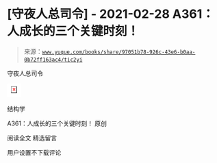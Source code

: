 # [守夜人总司令] - 2021-02-28 A361：人成长的三个关键时刻！

> 来源：[`www.yuque.com/books/share/97051b78-926c-43e6-b0aa-0b72ff163ac4/tic2yi`](https://www.yuque.com/books/share/97051b78-926c-43e6-b0aa-0b72ff163ac4/tic2yi)



守夜人总司令 

<ne-card data-card-name="image" data-card-type="inline" id="FaExd" data-event-boundary="card" style="color: rgb(51, 51, 51);">![](img/815503256e00e6757e8a29eadc796d7b.png)  

结构学 

A361：人成长的三个关键时刻！ 原创 

阅读全文 <ne-h3 id="JeDz3" data-lake-id="JeDz3"><ne-heading-ext><ne-heading-anchor></ne-heading-anchor><ne-heading-fold></ne-heading-fold></ne-heading-ext><ne-heading-content>精选留言</ne-heading-content></ne-h3> 

用户设置不下载评论</ne-card>